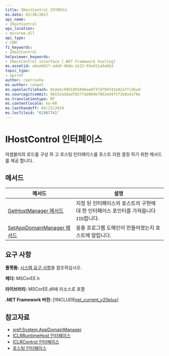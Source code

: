 ```yaml
---
title: IHostControl 인터페이스
ms.date: 03/30/2017
api_name:
- IHostControl
api_location:
- mscoree.dll
api_type:
- COM
f1_keywords:
- IHostControl
helpviewer_keywords:
- IHostControl interface [.NET Framework hosting]
ms.assetid: a4ae0d1f-ade9-4b0a-a122-93ed11a5e6b3
topic_type:
- apiref
author: rpetrusha
ms.author: ronpet
ms.openlocfilehash: 014e5c9951091046ae07374794743e82affcd5ad
ms.sourcegitcommit: 9b552addadfb57fab0b9e7852ed4f1f1b8a42f8e
ms.translationtype: MT
ms.contentlocale: ko-KR
ms.lasthandoff: 04/23/2019
ms.locfileid: "61967741"
---
```

# <a name="ihostcontrol-interface"></a>IHostControl 인터페이스
어셈블리의 로드를 구성 하 고 호스팅 인터페이스를 호스트 지원 결정 하기 위한 메서드를 제공 합니다.  
  
## <a name="methods"></a>메서드  
  
|메서드|설명|  
|------------|-----------------|  
|[GetHostManager 메서드](../../../../docs/framework/unmanaged-api/hosting/ihostcontrol-gethostmanager-method.md)|지정 된 인터페이스의 호스트의 구현에 대 한 인터페이스 포인터를 가져옵니다 `IID`합니다.|  
|[SetAppDomainManager 메서드](../../../../docs/framework/unmanaged-api/hosting/ihostcontrol-setappdomainmanager-method.md)|응용 프로그램 도메인이 만들어졌는지 호스트에 알립니다.|  
  
## <a name="requirements"></a>요구 사항  
 **플랫폼:** [시스템 요구 사항](../../../../docs/framework/get-started/system-requirements.md)을 참조하십시오.  
  
 **헤더:** MSCorEE.h  
  
 **라이브러리:** MSCorEE.dll에 리소스로 포함  
  
 **.NET Framework 버전:** [!INCLUDE[net_current_v20plus](../../../../includes/net-current-v20plus-md.md)]  
  
## <a name="see-also"></a>참고자료

- <xref:System.AppDomainManager>
- [ICLRRuntimeHost 인터페이스](../../../../docs/framework/unmanaged-api/hosting/iclrruntimehost-interface.md)
- [ICLRControl 인터페이스](../../../../docs/framework/unmanaged-api/hosting/iclrcontrol-interface.md)
- [호스팅 인터페이스](../../../../docs/framework/unmanaged-api/hosting/hosting-interfaces.md)
